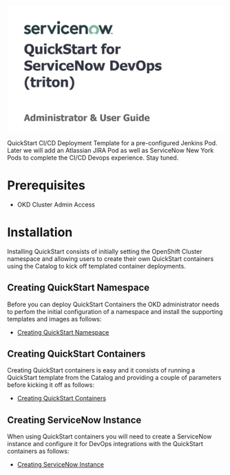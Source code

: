 ![Intro](./docs/triton.png)

QuickStart CI/CD Deployment Template for a pre-configured Jenkins Pod. Later we will add an Atlassian JIRA Pod as well as ServiceNow New York Pods to complete the CI/CD Devops experience. Stay tuned.

# Prerequisites

* OKD Cluster Admin Access

# Installation

Installing QuickStart consists of initially setting the OpenShift Cluster namespace and allowing users to create their own QuickStart containers using the Catalog to kick off templated container deployments.

## Creating QuickStart Namespace

Before you can deploy QuickStart Containers the OKD administrator needs to perfom the initial configuration of a namespace and install the supporting templates and images as follows:

* [Creating QuickStart Namespace](./docs/QuickStartNamespace.md)

## Creating QuickStart Containers

Creating QuickStart containers is easy and it consists of running a QuickStart template from the Catalog and providing a couple of parameters before kicking it off as follows:

* [Creating QuickStart Containers](./docs/QuickStartContainers.md)

## Creating ServiceNow Instance

When using QuickStart containers you will need to create a ServiceNow instance and configure it for DevOps integrations with the QuickStart containers as follows:

* [Creating ServiceNow Instance](./docs/ServiceNowInstance.md)

